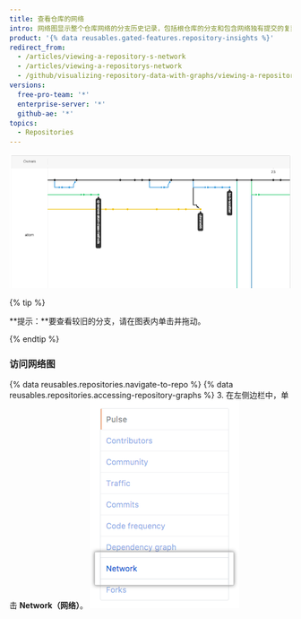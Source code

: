 ```yaml
---
title: 查看仓库的网络
intro: 网络图显示整个仓库网络的分支历史记录，包括根仓库的分支和包含网络独有提交的复刻的分支。
product: '{% data reusables.gated-features.repository-insights %}'
redirect_from:
  - /articles/viewing-a-repository-s-network
  - /articles/viewing-a-repositorys-network
  - /github/visualizing-repository-data-with-graphs/viewing-a-repositorys-network
versions:
  free-pro-team: '*'
  enterprise-server: '*'
  github-ae: '*'
topics:
  - Repositories
---
```

![仓库网络图](/assets/images/help/graphs/repo_network_graph.png)

{% tip %}

**提示：**要查看较旧的分支，请在图表内单击并拖动。

{% endtip %}

### 访问网络图

{% data reusables.repositories.navigate-to-repo %}
{% data reusables.repositories.accessing-repository-graphs %}
3. 在左侧边栏中，单击 **Network（网络）**。 ![网络选项卡](/assets/images/help/graphs/network_tab.png)
